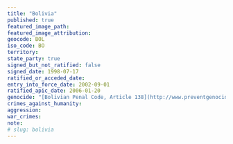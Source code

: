 ```yaml
---
title: "Bolivia"
published: true
featured_image_path:
featured_image_attribution:
geocode: BOL
iso_code: BO
territory:
state_party: true
signed_but_not_ratified: false
signed_date: 1998-07-17
ratified_or_acceded_date:
entry_into_force_date: 2002-09-01
ratified_apic_date: 2006-01-20
genocide: "[Bolivian Penal Code, Article 138](http://www.preventgenocide.org/es/derecho/codigos/bolivia.htm)"
crimes_against_humanity:
aggression:
war_crimes:
note:
# slug: bolivia
---
```

